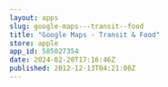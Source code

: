 ```yaml
---
layout: apps
slug: google-maps---transit--food
title: "Google Maps - Transit & Food"
store: apple
app_id: 585027354
date: 2024-02-20T17:16:46Z
published: 2012-12-13T04:21:00Z
---
```


